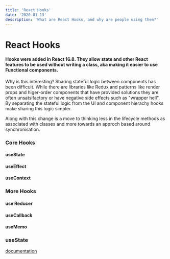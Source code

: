 ```yaml
---
title: 'React Hooks'
date: '2020-01-13'
description: 'What are React Hooks, and why are people using them?'
---
```


# React Hooks

#### Hooks were added in React 16.8. They allow state and other React features to be used without writing a class, aka making it easier to use Functional components.

Why is this interesting? Sharing stateful logic between components has been difficult. While there are libraries like Redux and patterns like render props and higer-order components that have provided solutions they are often unsatsifactory or have negative side effects such as "wrapper hell". By separating the stateful logic from the UI and component hierachy hooks make sharing this logic simpler.

Along with this change is a move to thinking less in the lifecycle methods as associated with classes and more towards an approch based around synchronisation.

### Core Hooks

#### useState

#### useEffect

#### useContext

### More Hooks

#### use Reducer

#### useCallback

#### useMemo

### useState

[documentation](https://reactjs.org/docs/hooks-overview.html)
